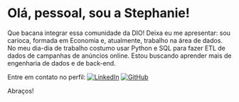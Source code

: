 # Olá, pessoal, sou a Stephanie!

Que bacana integrar essa comunidade da DIO! Deixa eu me apresentar: sou carioca, formada em Economia e, atualmente, trabalho na área de dados. 
No meu dia-dia de trabalho costumo usar Python e SQL para fazer ETL de dados de campanhas de anúncios online.
Estou buscando aprender mais de engenharia de dados e de back-end.

Entre em contato no perfil:
[![LinkedIn](https://img.shields.io/badge/LinkedIn-0077B5?style=for-the-badge&logo=linkedin&logoColor=white)](https://www.linkedin.com/in/stephanie-custodio-santana/)
[![GitHub](https://img.shields.io/badge/GitHub-100000?style=for-the-badge&logo=github&logoColor=white)](https://github.com/stercustodio)

Abraços!


